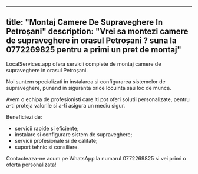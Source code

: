 
---
title: "Montaj Camere De Supraveghere In Petroșani"
description: "Vrei sa montezi camere de supraveghere in orasul Petroșani ? suna la 0772269825 pentru a primi un pret de montaj"
---


LocalServices.app ofera servicii complete de montaj camere de supraveghere in orasul Petroșani. 

Noi suntem specializati in instalarea si configurarea sistemelor de supraveghere, punand in siguranta orice locuinta sau loc de munca. 

Avem o echipa de profesionisti care iti pot oferi solutii personalizate, pentru a-ti proteja valorile si a-ti asigura un mediu sigur. 

Beneficiezi de: 
- servicii rapide si eficiente; 
- instalare si configurare sistem de supraveghere; 
- servicii profesionale si de calitate; 
- suport tehnic si consiliere. 

Contacteaza-ne acum pe WhatsApp la numarul 0772269825 si vei primi o oferta personalizata!

